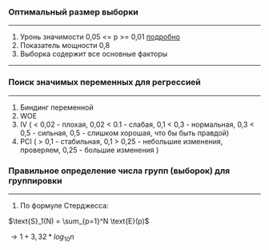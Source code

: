 ### Оптимальный размер выборки
------------------------------
1. Уронь значимости 0,05 <= p >= 0,01  [подробно](http://www.perfendo.org/docs/BayesProbability/twelvePvaluemisconceptions.pdf)
2. Показатель мощности 0,8
3. Выборка содержит все основные факторы
----


### Поиск значимых переменных для регрессией
----
1. Биндинг переменной 
2. WOE
3. IV ( < 0,02 - плохая, 0,02 < 0.1 - слабая, 0,1 < 0,3 - нормальная, 0,3 < 0,5 - сильная, 0,5 - слишком хорошая, что бы быть правдой)
4. PCI ( > 0,1 - стабильная, 0,1 > 0,25 - небольшие изменения, проверяем, 0,25 - большие изменения )


### Правильное определение числа групп (выборок) для группировки
----
1. По формуле Стерджесса:

 $\text{S}_1(N) = \sum_{p=1}^N \text{E}(p)$

$\to 1 + 3,32 * log_{10} n$
